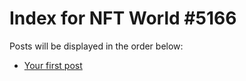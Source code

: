 # Index for NFT World #5166
Posts will be displayed in the order below:

- [Your first post](./001-first.md)

